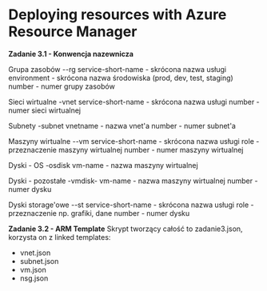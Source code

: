 # Deploying resources with Azure Resource Manager

**Zadanie 3.1 - Konwencja nazewnicza**

Grupa zasobów
<service-short-name>-<environment>-rg<number>
service-short-name - skrócona nazwa usługi
environment - skrócona nazwa środowiska (prod, dev, test, staging)
number - numer grupy zasobów

Sieci wirtualne
<service-short-name>-vnet<number>
service-short-name - skrócona nazwa usługi
number - numer sieci wirtualnej

Subnety
<vnetname>-subnet<number>
vnetname - nazwa vnet'a
number - numer subnet'a

Maszyny wirtualne
<service-short-name>-<role>-vm<number>
service-short-name - skrócona nazwa usługi
role - przeznaczenie maszyny wirtualnej
number - numer maszyny wirtualnej

Dyski - OS
<vm-name>-osdisk
vm-name - nazwa maszyny wirtualnej

Dyski - pozostałe
<vm-name>-vmdisk-<number>
vm-name - nazwa maszyny wirtualnej
number - numer dysku

Dyski storage'owe
<short-service-name>-<role>-st<number>
service-short-name - skrócona nazwa usługi
role - przeznaczenie np. grafiki, dane
number - numer dysku

**Zadanie 3.2 - ARM Template**
Skrypt tworzący całość to zadanie3.json, korzysta on z linked templates:
 + vnet.json
 + subnet.json
 + vm.json
 + nsg.json
 
